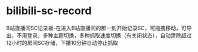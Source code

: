 # bilibili-sc-record
B站直播间SC记录板-在进入B站直播间的那一刻开始记录SC，可拖拽移动，可导出，不用登录，多种主题切换，多种抓取速度切换（有关闭状态），自动清除超过12小时的房间SC存储，下播10分钟自动停止抓取
